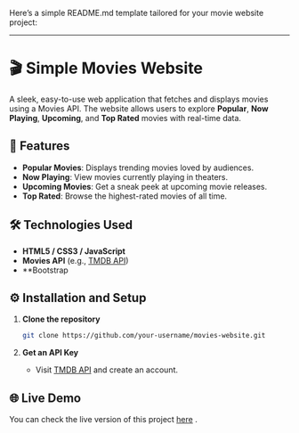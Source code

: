 Here’s a simple README.md template tailored for your movie website project:  

---

# 🎬 Simple Movies Website  

A sleek, easy-to-use web application that fetches and displays movies using a Movies API. The website allows users to explore **Popular**, **Now Playing**, **Upcoming**, and **Top Rated** movies with real-time data.

## 🚀 Features  
- **Popular Movies**: Displays trending movies loved by audiences.  
- **Now Playing**: View movies currently playing in theaters.  
- **Upcoming Movies**: Get a sneak peek at upcoming movie releases.  
- **Top Rated**: Browse the highest-rated movies of all time.  

## 🛠️ Technologies Used  
- **HTML5 / CSS3 / JavaScript**  
- **Movies API** (e.g., [TMDB API](https://www.themoviedb.org/documentation/api))  
- **Bootstrap 

## ⚙️ Installation and Setup  

1. **Clone the repository**  
   ```bash
   git clone https://github.com/your-username/movies-website.git
   ```

2. **Get an API Key**  
   - Visit [TMDB API](https://www.themoviedb.org/documentation/api) and create an account.  

## 🌐 Live Demo  
You can check the live version of this project [here](https://your-github-username.github.io/movies-website) .  




